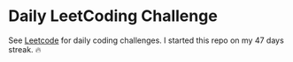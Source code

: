 # Daily LeetCoding Challenge

See [Leetcode](https://leetcode.com) for daily coding challenges.
I started this repo on my 47 days streak. 🔥
